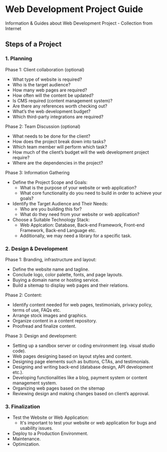 # Web Development Project Guide
Information &amp; Guides about Web Development Project - Collection from Internet


## Steps of a Project
### 1. Planning

Phase 1: Client collaboration (optional)
- What type of website is required?
- Who is the target audience?
- How many web pages are required?
- How often will the content be updated?
- Is CMS required (content management system)?
- Are there any references worth checking out?
- What’s the web development budget?
- Which third-party integrations are required?

Phase 2: Team Discussion (optional)
- What needs to be done for the client?
- How does the project break down into tasks?
- Which team member will perform which task?
- How much of the client’s budget will the web development project require?
- Where are the dependencies in the project?

Phase 3: Information Gathering
- Define the Project Scope and Goals:
  - What is the purpose of your website or web application?
  - What core functionality do you need to build in order to achieve your goals?
- Identify the Target Audience and Their Needs:
  - Who are you building this for?
  - What do they need from your website or web application?
- Choose a Suitable Technology Stack:
  - Web Applcation: Database, Back-end Framework, Front-end Framework, Back-end Language etc.
  - Additionally, we may need a library for a specific task.
 
### 2. Design & Development
Phase 1: Branding, infrastructure and layout:
- Define the website name and tagline.
- Conclude logo, color palette, fonts, and page layouts.
- Buying a domain name or hosting service.
- Build a sitemap to display web pages and their relations.

Phase 2: Content:
- Identify content needed for web pages, testimonials, privacy policy, terms of use, FAQs etc.
- Arrange stock images and graphics.
- Organize content in a content repository.
- Proofread and finalize content.

Phase 3: Design and development:
- Setting up a sandbox server or coding environment (eg. visual studio code).
- Web pages designing based on layout styles and content.
- Designing page elements such as buttons, CTAs, and testimonials.
- Designing and writing back-end (database design, API development etc.).
- Developing functionalities like a blog, payment system or content management system.
- Organizing web pages based on the sitemap
- Reviewing design and making changes based on client’s approval.
 

### 3. Finalization
- Test the Website or Web Application:
  - It's important to test your website or web application for bugs and usability issues.
- Deploy to a Production Environment.
- Maintenance.
- Optimization.
